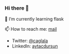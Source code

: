 ### Hi there 👋

<!--
**projectcagla/projectcagla** is a ✨ _special_ ✨ repository because its `README.md` (this file) appears on your GitHub profile.

Here are some ideas to get you started:

- 🔭 I’m currently working on ...
- 🌱 I’m currently learning ...
- 👯 I’m looking to collaborate on ...
- 🤔 I’m looking for help with ...
- 💬 Ask me about ...
- 📫 How to reach me: ...
- 😄 Pronouns: ...
- ⚡ Fun fact: ...
-->


🌱 I’m currently learning flask

📫 How to reach me: [mail](mailto:aytac.dursun@gmail.com])
* Twitter: [@caglala](https://twitter.com/caglala)
* LinkedIn: [aytacdursun](https://linkedin.com/in/aytacdursun)

